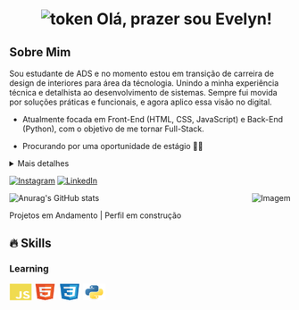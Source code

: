 <!--título-->
<div id="user-content-toc">
  <ul align="center">
 
   <h1><img alight="left" display="inline-block" width="70px"src="https://github.com/user-attachments/assets/a24b196e-eca0-411c-8105-f9732f39c1a0" alt="token"> Olá, prazer sou Evelyn!</h1>

</div>

<!-- Presentation -->
<h2>Sobre Mim</h2>
<p>
  Sou estudante de ADS e no momento estou em transição de carreira de design de interiores para área da técnologia. Unindo a minha experiência técnica e detalhista ao desenvolvimento de sistemas. Sempre fui movida por soluções práticas e funcionais, e agora aplico essa visão no digital.
 
  - Atualmente focada em Front-End (HTML, CSS, JavaScript) e Back-End (Python), com o objetivo de me tornar Full-Stack.

  - Procurando por uma oportunidade de estágio 👨‍💻
</p>

<!-- Dropdown -->
<details>
  <summary> Mais detalhes </summary>

  - Sou designer de interiores experiente com mais de 12 anos de carreira. Depois de adquirir expêriencia profissional e abrir meu próprio escritório de design de interiores, trabalhei com e geri equipes, participei diretamente da criação e execução de projetos comerciais e residências, além de estar em contato constante com cliente e fornecedores. Acredito que minha experiencia anterior tenha construído meu caráter e pretendo carregar os bons resultados para minha nova trajetória.
    
  - Nas minhas horas livres gosto de pintar, desenhar, ler mangás, HQ, assistir filmes e séries de fantasia e jogar videogames. </details>

<!-- Links -->
[![Instagram](https://img.shields.io/badge/Instagram-E4405F?style=for-the-badge&logo=instagram&logoColor=white)](https://www.instagram.com/eveimamura/)
[![LinkedIn](https://img.shields.io/badge/LinkedIn-0077B5?style=for-the-badge&logo=linkedin&logoColor=white)](https://www.linkedin.com/in/evelyn-imamura-232061191/)

<!-- cape image -->
<p align="center">

 ![Anurag's GitHub stats](https://github-readme-stats.vercel.app/api?username=eveimamura&theme=dark&show_icons=true)
  <img align="right" float="flex" display="inline-block" src="https://github.com/user-attachments/assets/88b05a53-83d9-4681-b1c5-5ca304ec52a2" alt="Imagem">
</p>
<!-- Portfolio -->
<div>
 <a href"#" display:"inline-block"> Projetos em Andamento | Perfil em construção</a>
  

<!--- [Exploratory Data Analysis](https://github.com/VariableBee/EDA_Loggi)
- [Interactive Data Visualization](https://github.com/VariableBee/COVID_19_DASHBOARD)
- [Data Querying and Analysis](https://github.com/VariableBee/AWS_Athena_Queries)
- [Client Registry System](https://github.com/VariableBee/Cartorio) -->

## 🔥 Skills
<!-- Skills: Programming Languages -->
  <div style="flex-basis: 48%;">
    <h3>Learning</h3>
    <img align="center" alt="Js" height="30" width="40" src="https://raw.githubusercontent.com/devicons/devicon/master/icons/javascript/javascript-plain.svg">
    <img align="center" alt="HTML" height="30" width="40" src="https://raw.githubusercontent.com/devicons/devicon/master/icons/html5/html5-original.svg">
    <img align="center" alt="CSS" height="30" width="40" src="https://raw.githubusercontent.com/devicons/devicon/master/icons/css3/css3-original.svg">
    <img align="center" alt="Python" height="30" width="40" src="https://raw.githubusercontent.com/devicons/devicon/master/icons/python/python-original.svg">
  </div>
  
